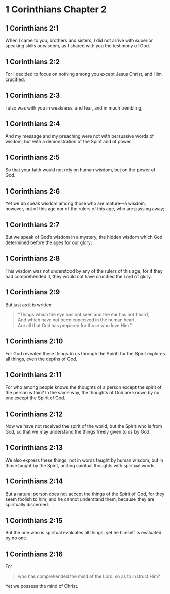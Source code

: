 # 1 Corinthians Chapter 2

## 1 Corinthians 2:1

When I came to you, brothers and sisters, I did not arrive with superior speaking skills or wisdom, as I shared with you the testimony of God.

## 1 Corinthians 2:2

For I decided to focus on nothing among you except Jesus Christ, and Him crucified.

## 1 Corinthians 2:3

I also was with you in weakness, and fear, and in much trembling,

## 1 Corinthians 2:4

And my message and my preaching were not with persuasive words of wisdom, but with a demonstration of the Spirit and of power,

## 1 Corinthians 2:5

So that your faith would not rely on human wisdom, but on the power of God.

## 1 Corinthians 2:6

Yet we do speak wisdom among those who are mature—a wisdom, however, not of this age nor of the rulers of this age, who are passing away;

## 1 Corinthians 2:7

But we speak of God’s wisdom in a mystery, the hidden wisdom which God determined before the ages for our glory;

## 1 Corinthians 2:8

This wisdom was not understood by any of the rulers of this age; for if they had comprehended it, they would not have crucified the Lord of glory.

## 1 Corinthians 2:9

But just as it is written:

> “Things which the eye has not seen and the ear has not heard,  
> And which have not been conceived in the human heart,  
> Are all that God has prepared for those who love Him.”

## 1 Corinthians 2:10

For God revealed these things to us through the Spirit; for the Spirit explores all things, even the depths of God.

## 1 Corinthians 2:11

For who among people knows the thoughts of a person except the spirit of the person within? In the same way, the thoughts of God are known by no one except the Spirit of God.

## 1 Corinthians 2:12

Now we have not received the spirit of the world, but the Spirit who is from God, so that we may understand the things freely given to us by God.

## 1 Corinthians 2:13

We also express these things, not in words taught by human wisdom, but in those taught by the Spirit, uniting spiritual thoughts with spiritual words.

## 1 Corinthians 2:14

But a natural person does not accept the things of the Spirit of God, for they seem foolish to him; and he cannot understand them, because they are spiritually discerned.

## 1 Corinthians 2:15

But the one who is spiritual evaluates all things, yet he himself is evaluated by no one.

## 1 Corinthians 2:16

For

> who has comprehended the mind of the Lord, so as to instruct Him?

Yet we possess the mind of Christ.
